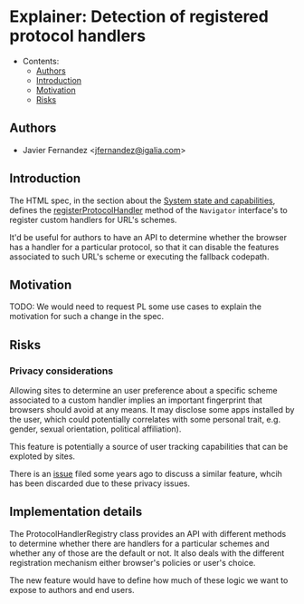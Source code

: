 # Explainer:  Detection of registered protocol handlers

- Contents:
  - [Authors](#authors)
  - [Introduction](#introduction)
  - [Motivation](#motivation)
  - [Risks](#risks)

## Authors

* Javier Fernandez \<jfernandez@igalia.com>

## Introduction

The HTML spec, in the section about the [System state and capabilities](https://html.spec.whatwg.org/multipage/system-state.html#system-state-and-capabilities), defines the [registerProtocolHandler](https://html.spec.whatwg.org/multipage/system-state.html#custom-handlers) method of the `Navigator` interface's to register custom handlers for URL's schemes.

It'd be useful for authors to have an API to determine whether the browser has a handler for a particular protocol, so that it can disable the features associated to such URL's scheme or executing the fallback codepath.

## Motivation

TODO: We would need to request PL some use cases to explain the motivation for such a change in the spec.


## Risks

### Privacy considerations

Allowing sites to determine an user preference about a specific scheme associated to a custom handler implies an important fingerprint that browsers should avoid at any means. It may disclose some apps installed by the user, which could potentially correlates with some personal trait, e.g. gender, sexual orientation, political affiliation).

This feature is potentially a source of user tracking capabilities that can be exploted by sites.

There is an [issue](https://github.com/whatwg/html/issues/4456) filed some years ago to discuss a similar feature, whcih has been discarded due to these privacy issues.

## Implementation details

The ProtocolHandlerRegistry class provides an API with different methods to determine whether there are handlers for a particular schemes and whether any of those are the default or not. It also deals with the different registration mechanism either browser's policies or user's choice.

The new feature would have to define how much of these logic we want to expose to authors and end users.

